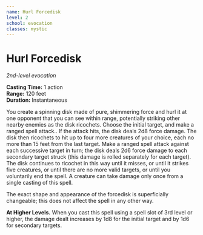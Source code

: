 ```yaml
---
name: Hurl Forcedisk
level: 2
school: evocation
classes: mystic
---
```


# Hurl Forcedisk 
_2nd-level evocation_

**Casting Time:** 1 action    
**Range:** 120 feet    
**Duration:** Instantaneous

You create a spinning disk made of pure, shimmering force and hurl it at one opponent that you can see within range, potentially striking other nearby enemies as the disk ricochets. Choose the initial target, and make a ranged spell attack.. If the attack hits, the disk deals 2d8 force damage. The disk then ricochets to hit up to four more creatures of your choice, each no more than 15 feet from the last target. Make a ranged spell attack against each successive target in turn; the disk deals 2d6 force damage to each secondary target struck (this damage is rolled separately for each target). The disk continues to ricochet in this way until it misses, or until it strikes five creatures, or until there are no more valid targets, or until you voluntarily end the spell. A creature can take damage only once from a single casting of this spell.

The exact shape and appearance of the forcedisk is superficially changeable; this does not affect the spell in any other way.

**At Higher Levels.** When you cast this spell using a spell slot of 3rd level or higher, the damage dealt increases by 1d8 for the initial target and by 1d6 for secondary targets.